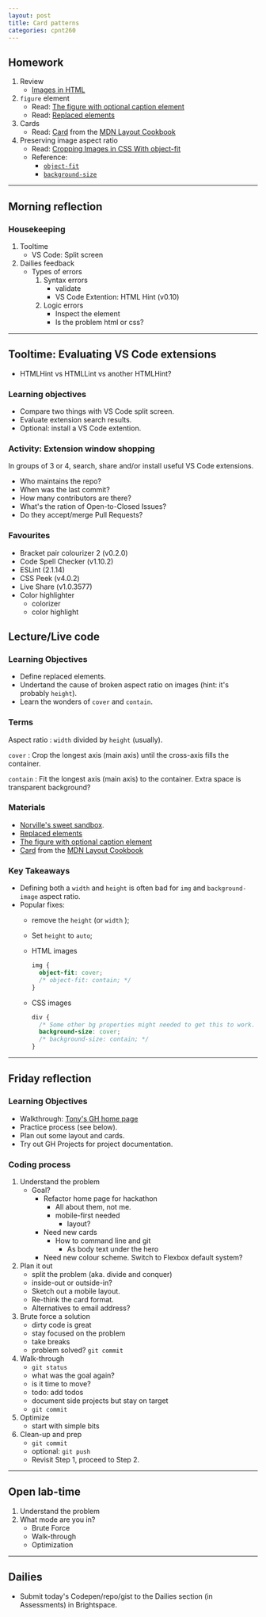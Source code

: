 ```yaml
---
layout: post
title: Card patterns
categories: cpnt260
---
```


## Homework
1. Review
    - [Images in HTML](https://developer.mozilla.org/en-US/docs/Learn/HTML/Multimedia_and_embedding/Images_in_HTML)
2. `figure` element
    - Read: [The figure with optional caption element](https://developer.mozilla.org/en-US/docs/Web/HTML/Element/figure)
    - Read: [Replaced elements](https://developer.mozilla.org/en-US/docs/Web/CSS/Replaced_element)
3. Cards
    - Read: [Card](https://developer.mozilla.org/en-US/docs/Web/CSS/Layout_cookbook/Card) from the [MDN Layout Cookbook](https://developer.mozilla.org/en-US/docs/Web/CSS/Layout_cookbook)
4. Preserving image aspect ratio
    - Read: [Cropping Images in CSS With object-fit](https://www.digitalocean.com/community/tutorials/css-cropping-images-object-fit)
    - Reference: 
        - [`object-fit`](https://developer.mozilla.org/en-US/docs/Web/CSS/object-fit)
        - [`background-size`](https://developer.mozilla.org/en-US/docs/Web/CSS/background-size)

---

## Morning reflection
### Housekeeping
1. Tooltime
    - VS Code: Split screen
2. Dailies feedback
    - Types of errors
        1. Syntax errors
            - validate
            - VS Code Extention: HTML Hint (v0.10)
        2. Logic errors
            - Inspect the element
            - Is the problem html or css?

---

## Tooltime: Evaluating VS Code extensions
 - HTMLHint vs HTMLLint vs another HTMLHint?

### Learning objectives
- Compare two things with VS Code split screen.
- Evaluate extension search results.
- Optional: install a VS Code extention.

### Activity: Extension window shopping
In groups of 3 or 4, search, share and/or install useful VS Code extensions.
- Who maintains the repo?
- When was the last commit?
- How many contributors are there?
- What's the ration of Open-to-Closed Issues?
- Do they accept/merge Pull Requests?

### Favourites
- Bracket pair colourizer 2 (v0.2.0)
- Code Spell Checker (v1.10.2)
- ESLint (2.1.14)
- CSS Peek (v4.0.2)
- Live Share (v1.0.3577)
- Color highlighter
  - colorizer
  - color highlight

## Lecture/Live code
### Learning Objectives
- Define replaced elements.
- Undertand the cause of broken aspect ratio on images (hint: it's probably `height`).
- Learn the wonders of `cover` and `contain`.

### Terms
Aspect ratio
: `width` divided by `height` (usually).

`cover`
: Crop the longest axis (main axis) until the cross-axis fills the container.

`contain`
: Fit the longest axis (main axis) to the container. Extra space is transparent background?

### Materials
- [Norville's sweet sandbox](https://nozky.github.io/playground/).
- [Replaced elements](https://developer.mozilla.org/en-US/docs/Web/CSS/Replaced_element)
- [The figure with optional caption element](https://developer.mozilla.org/en-US/docs/Web/HTML/Element/figure)
- [Card](https://developer.mozilla.org/en-US/docs/Web/CSS/Layout_cookbook/Card) from the [MDN Layout Cookbook](https://developer.mozilla.org/en-US/docs/Web/CSS/Layout_cookbook)

### Key Takeaways
- Defining both a `width` and `height` is often bad for `img` and `background-image` aspect ratio.
- Popular fixes:
    - remove the `height` (or `width` );
    - Set `height` to `auto`;
    - HTML images

        ```css
        img {
          object-fit: cover; 
          /* object-fit: contain; */
        }
        ```

    - CSS images

        ```css
        div {
          /* Some other bg properties might needed to get this to work. */
          background-size: cover; 
          /* background-size: contain; */
        }
        ```

--- 

## Friday reflection
### Learning Objectives
- Walkthrough: [Tony's GH home page](https://acidtone.github.io/)
- Practice process (see below).
- Plan out some layout and cards.
- Try out GH Projects for project documentation.

### Coding process
1. Understand the problem
    - Goal?
      - Refactor home page for hackathon
          - All about them, not me.
          - mobile-first needed
            - layout?
      - Need new cards
        - How to command line and git
          - As body text under the hero
      - Need new colour scheme. Switch to Flexbox default system? 
2. Plan it out
    - split the problem (aka. divide and conquer)
    - inside-out or outside-in?
    - Sketch out a mobile layout.
    - Re-think the card format.
    - Alternatives to email address?
3. Brute force a solution
    - dirty code is great
    - stay focused on the problem
    - take breaks
    - problem solved? `git commit`
4. Walk-through
    - `git status`
    - what was the goal again?
    - is it time to move?
    - todo: add todos
    - document side projects but stay on target
    - `git commit`
5. Optimize
    - start with simple bits
6. Clean-up and prep
    - `git commit`
    - optional: `git push`
    - Revisit Step 1, proceed to Step 2.

---

## Open lab-time
1. Understand the problem
2. What mode are you in? 
    - Brute Force
    - Walk-through
    - Optimization

---

## Dailies
- Submit today's Codepen/repo/gist to the Dailies section (in Assessments) in Brightspace.